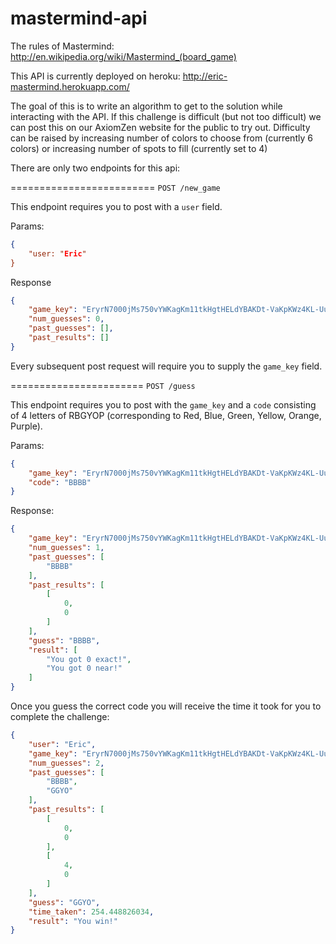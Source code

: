 mastermind-api
==============
The rules of Mastermind: http://en.wikipedia.org/wiki/Mastermind_(board_game)
 

This API is currently deployed on heroku: http://eric-mastermind.herokuapp.com/

The goal of this is to write an algorithm to get to the solution while interacting with the API. If this challenge is difficult (but not too difficult) we can post this on our AxiomZen website for the public to try out. Difficulty can be raised by increasing number of colors to choose from (currently 6 colors) or increasing number of spots to fill (currently set to 4)

There are only two endpoints for this api:

=========================
`POST /new_game`

This endpoint requires you to post with a `user` field.

Params:
```json
{
    "user: "Eric"
}
```

Response
```json
{
    "game_key": "EryrN7000jMs750vYWKagKm11tkHgtHELdYBAKDt-VaKpKWz4KL-Uu7r0X8HQRWpDvw",
    "num_guesses": 0,
    "past_guesses": [],
    "past_results": []
}
```
Every subsequent post request will require you to supply the `game_key` field.

=======================
`POST /guess`

This endpoint requires you to post with the `game_key` and a `code` consisting of 4 letters of RBGYOP (corresponding to Red, Blue, Green, Yellow, Orange, Purple).

Params:
```json
{
    "game_key": "EryrN7000jMs750vYWKagKm11tkHgtHELdYBAKDt-VaKpKWz4KL-Uu7r0X8HQRWpDvw",
    "code": "BBBB"
}
```

Response:
```json
{
    "game_key": "EryrN7000jMs750vYWKagKm11tkHgtHELdYBAKDt-VaKpKWz4KL-Uu7r0X8HQRWpDvw",
    "num_guesses": 1,
    "past_guesses": [
        "BBBB"
    ],
    "past_results": [
        [
            0,
            0
        ]
    ],
    "guess": "BBBB",
    "result": [
        "You got 0 exact!",
        "You got 0 near!"
    ]
}
```

Once you guess the correct code you will receive the time it took for you to complete the challenge:
```json
{
    "user": "Eric",
    "game_key": "EryrN7000jMs750vYWKagKm11tkHgtHELdYBAKDt-VaKpKWz4KL-Uu7r0X8HQRWpDvw",
    "num_guesses": 2,
    "past_guesses": [
        "BBBB",
        "GGYO"
    ],
    "past_results": [
        [
            0,
            0
        ],
        [
            4,
            0
        ]
    ],
    "guess": "GGYO",
    "time_taken": 254.448826034,
    "result": "You win!"
}
```
